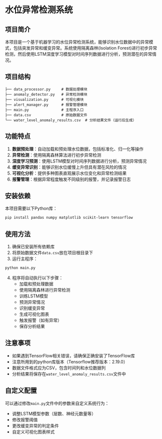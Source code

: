 # 水位异常检测系统

## 项目简介

本项目是一个基于机器学习的水位异常检测系统，能够识别水位数据中的异常模式，包括突发异常和缓变异常。系统使用隔离森林(Isolation Forest)进行初步异常检测，然后使用LSTM深度学习模型对时间序列数据进行分析，预测潜在的异常情况。

## 项目结构

```
├── data_processor.py     # 数据处理模块
├── anomaly_detector.py   # 异常检测模块
├── visualization.py      # 可视化模块
├── alert_manager.py      # 报警管理模块
├── main.py               # 主程序入口
├── data.csv              # 原始数据文件
└── water_level_anomaly_results.csv  # 分析结果文件（运行后生成）
```

## 功能特点

1. **数据预处理**：自动加载和预处理水位数据，包括标准化、归一化等操作
2. **异常检测**：使用隔离森林算法进行初步异常检测
3. **深度学习预测**：使用LSTM模型对时间序列数据进行分析，预测异常情况
4. **缓变异常识别**：能够识别水位缓慢上升但具有潜在风险的情况
5. **可视化分析**：提供多种图表直观展示水位变化和异常检测结果
6. **报警管理**：根据异常程度触发不同级别的报警，并记录报警日志

## 安装依赖

本项目需要以下Python库：

```bash
pip install pandas numpy matplotlib scikit-learn tensorflow
```

## 使用方法

1. 确保已安装所有依赖库
2. 将原始数据文件`data.csv`放在项目根目录下
3. 运行主程序：

```bash
python main.py
```

4. 程序将自动执行以下步骤：
   - 加载和预处理数据
   - 使用隔离森林进行异常检测
   - 训练LSTM模型
   - 预测异常情况
   - 识别缓变异常
   - 生成可视化图表
   - 触发报警（如有异常）
   - 保存分析结果

## 注意事项

- 如果遇到TensorFlow相关错误，请确保正确安装了TensorFlow库
- 注意所用到的python库版本（Tensorflow推荐版本：2.19.0）
- 数据文件格式应为CSV，包含时间列和水位数据列
- 分析结果将保存在`water_level_anomaly_results.csv`文件中

## 自定义配置

可以通过修改`main.py`文件中的参数来自定义系统行为：

- 调整LSTM模型参数（层数、神经元数量等）
- 修改报警阈值
- 更改缓变异常的判定条件
- 自定义可视化图表样式
